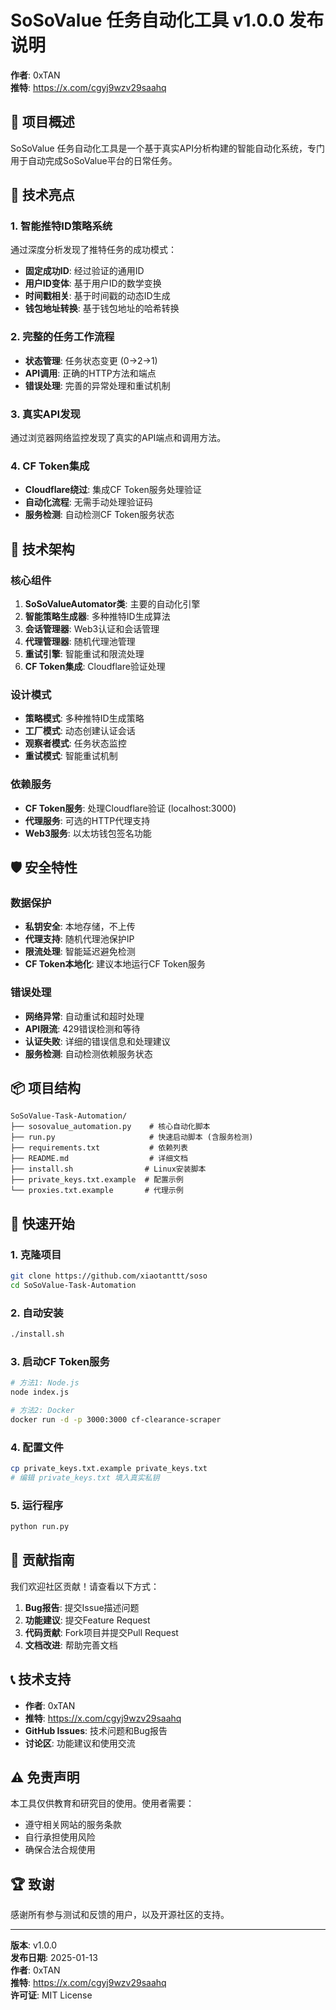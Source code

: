 # SoSoValue 任务自动化工具 v1.0.0 发布说明

**作者**: 0xTAN  
**推特**: https://x.com/cgyj9wzv29saahq

## 🎉 项目概述

SoSoValue 任务自动化工具是一个基于真实API分析构建的智能自动化系统，专门用于自动完成SoSoValue平台的日常任务。

## 🧠 技术亮点

### 1. 智能推特ID策略系统
通过深度分析发现了推特任务的成功模式：
- **固定成功ID**: 经过验证的通用ID
- **用户ID变体**: 基于用户ID的数学变换
- **时间戳相关**: 基于时间戳的动态ID生成
- **钱包地址转换**: 基于钱包地址的哈希转换

### 2. 完整的任务工作流程
- **状态管理**: 任务状态变更 (0→2→1)
- **API调用**: 正确的HTTP方法和端点
- **错误处理**: 完善的异常处理和重试机制

### 3. 真实API发现
通过浏览器网络监控发现了真实的API端点和调用方法。

### 4. CF Token集成
- **Cloudflare绕过**: 集成CF Token服务处理验证
- **自动化流程**: 无需手动处理验证码
- **服务检测**: 自动检测CF Token服务状态

## 🔧 技术架构

### 核心组件
1. **SoSoValueAutomator类**: 主要的自动化引擎
2. **智能策略生成器**: 多种推特ID生成算法
3. **会话管理器**: Web3认证和会话管理
4. **代理管理器**: 随机代理池管理
5. **重试引擎**: 智能重试和限流处理
6. **CF Token集成**: Cloudflare验证处理

### 设计模式
- **策略模式**: 多种推特ID生成策略
- **工厂模式**: 动态创建认证会话
- **观察者模式**: 任务状态监控
- **重试模式**: 智能重试机制

### 依赖服务
- **CF Token服务**: 处理Cloudflare验证 (localhost:3000)
- **代理服务**: 可选的HTTP代理支持
- **Web3服务**: 以太坊钱包签名功能

## 🛡️ 安全特性

### 数据保护
- **私钥安全**: 本地存储，不上传
- **代理支持**: 随机代理池保护IP
- **限流处理**: 智能延迟避免检测
- **CF Token本地化**: 建议本地运行CF Token服务

### 错误处理
- **网络异常**: 自动重试和超时处理
- **API限流**: 429错误检测和等待
- **认证失败**: 详细的错误信息和处理建议
- **服务检测**: 自动检测依赖服务状态

## 📦 项目结构

```
SoSoValue-Task-Automation/
├── sosovalue_automation.py    # 核心自动化脚本
├── run.py                     # 快速启动脚本 (含服务检测)
├── requirements.txt           # 依赖列表
├── README.md                  # 详细文档
├── install.sh                # Linux安装脚本
├── private_keys.txt.example  # 配置示例
└── proxies.txt.example       # 代理示例
```

## 🚀 快速开始

### 1. 克隆项目
```bash
git clone https://github.com/xiaotanttt/soso
cd SoSoValue-Task-Automation
```

### 2. 自动安装
```bash
./install.sh
```

### 3. 启动CF Token服务
```bash
# 方法1: Node.js
node index.js

# 方法2: Docker
docker run -d -p 3000:3000 cf-clearance-scraper
```

### 4. 配置文件
```bash
cp private_keys.txt.example private_keys.txt
# 编辑 private_keys.txt 填入真实私钥
```

### 5. 运行程序
```bash
python run.py
```

## 🤝 贡献指南

我们欢迎社区贡献！请查看以下方式：

1. **Bug报告**: 提交Issue描述问题
2. **功能建议**: 提交Feature Request
3. **代码贡献**: Fork项目并提交Pull Request
4. **文档改进**: 帮助完善文档

## 📞 技术支持

- **作者**: 0xTAN
- **推特**: https://x.com/cgyj9wzv29saahq
- **GitHub Issues**: 技术问题和Bug报告
- **讨论区**: 功能建议和使用交流

## ⚠️ 免责声明

本工具仅供教育和研究目的使用。使用者需要：
- 遵守相关网站的服务条款
- 自行承担使用风险
- 确保合法合规使用

## 🏆 致谢

感谢所有参与测试和反馈的用户，以及开源社区的支持。

---

**版本**: v1.0.0  
**发布日期**: 2025-01-13  
**作者**: 0xTAN  
**推特**: https://x.com/cgyj9wzv29saahq  
**许可证**: MIT License
